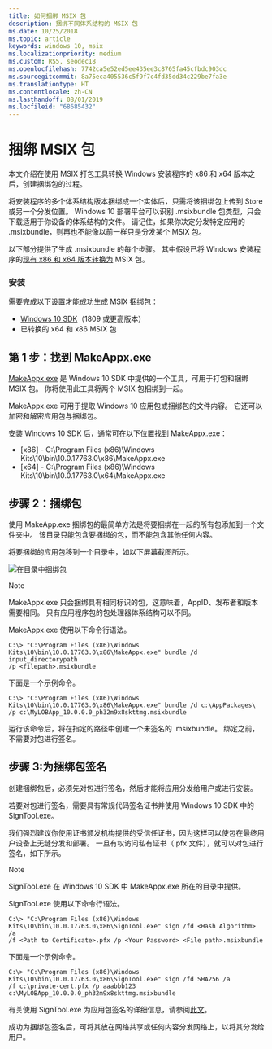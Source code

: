 ```yaml
---
title: 如何捆绑 MSIX 包
description: 捆绑不同体系结构的 MSIX 包
ms.date: 10/25/2018
ms.topic: article
keywords: windows 10, msix
ms.localizationpriority: medium
ms.custom: RS5, seodec18
ms.openlocfilehash: 7742ca5e52ed5ee435ee3c8765fa45cfbdc903dc
ms.sourcegitcommit: 8a75eca405536c5f9f7c4fd35dd34c229be7fa3e
ms.translationtype: HT
ms.contentlocale: zh-CN
ms.lasthandoff: 08/01/2019
ms.locfileid: "68685432"
---
```

# <a name="bundle-msix-packages"></a>捆绑 MSIX 包 

本文介绍在使用 MSIX 打包工具转换 Windows 安装程序的 x86 和 x64 版本之后，创建捆绑包的过程。 

将安装程序的多个体系结构版本捆绑成一个实体后，只需将该捆绑包上传到 Store 或另一个分发位置。 Windows 10 部署平台可以识别 .msixbundle 包类型，只会下载适用于你设备的体系结构的文件。 请记住，如果你决定分发特定应用的 .msixbundle，则再也不能像以前一样只是分发某个 MSIX 包。 

以下部分提供了生成 .msixbundle 的每个步骤。 其中假设已将 Windows 安装程序的[现有 x86 和 x64 版本转换为](https://docs.microsoft.com/windows/msix/mpt-best-practices) MSIX 包。 

### <a name="setup"></a>安装
需要完成以下设置才能成功生成 MSIX 捆绑包：
- [Windows 10 SDK](https://developer.microsoft.com/en-US/windows/downloads/windows-10-sdk)（1809 或更高版本）
- 已转换的 x64 和 x86 MSIX 包 

## <a name="step-1-find-makeappxexe"></a>第 1 步：找到 MakeAppx.exe
[MakeAppx.exe](https://docs.microsoft.com/windows/desktop/appxpkg/make-appx-package--makeappx-exe-) 是 Windows 10 SDK 中提供的一个工具，可用于打包和捆绑 MSIX 包。 你将使用此工具将两个 MSIX 包捆绑到一起。 

MakeAppx.exe 可用于提取 Windows 10 应用包或捆绑包的文件内容。 它还可以加密和解密应用包与捆绑包。

安装 Windows 10 SDK 后，通常可在以下位置找到 MakeAppx.exe： 
- [x86] - C:\Program Files (x86)\Windows Kits\10\bin\10.0.17763.0\x86\MakeAppx.exe
- [x64] - C:\Program Files (x86)\Windows Kits\10\bin\10.0.17763.0\x64\MakeAppx.exe

## <a name="step-2-bundle-the-packages"></a>步骤 2：捆绑包

使用 MakeApp.exe 捆绑包的最简单方法是将要捆绑在一起的所有包添加到一个文件夹中。 该目录只能包含要捆绑的包，而不能包含其他任何内容。 

将要捆绑的应用包移到一个目录中，如以下屏幕截图所示。

![在目录中捆绑包](images/bundle-pic1.png)

>[!NOTE] 
> MakeAppx.exe 只会捆绑具有相同标识的包，这意味着，AppID、发布者和版本需要相同。 只有应用程序包的包处理器体系结构可以不同。 

MakeAppx.exe 使用以下命令行语法。

```Command Prompt
C:\> "C:\Program Files (x86)\Windows Kits\10\bin\10.0.17763.0\x86\MakeAppx.exe" bundle /d input_directorypath 
/p <filepath>.msixbundle
```

下面是一个示例命令。

```
C:\> "C:\Program Files (x86)\Windows Kits\10\bin\10.0.17763.0\x86\MakeAppx.exe" bundle /d c:\AppPackages\ 
/p c:\MyLOBApp_10.0.0.0_ph32m9x8skttmg.msixbundle
```

运行该命令后，将在指定的路径中创建一个未签名的 .msixbundle。 绑定之前，不需要对包进行签名。  

## <a name="step-3-sign-the-bundle"></a>步骤 3:为捆绑包签名

创建捆绑包后，必须先对包进行签名，然后才能将应用分发给用户或进行安装。 

若要对包进行签名，需要具有常规代码签名证书并使用 Windows 10 SDK 中的 SignTool.exe。 

我们强烈建议你使用证书颁发机构提供的受信任证书，因为这样可以使包在最终用户设备上无缝分发和部署。 一旦有权访问私有证书（.pfx 文件），就可以对包进行签名，如下所示。

>[!NOTE]
> SignTool.exe 在 Windows 10 SDK 中 MakeAppx.exe 所在的目录中提供。 

SignTool.exe 使用以下命令行语法。

```Command Prompt
C:\> "C:\Program Files (x86)\Windows Kits\10\bin\10.0.17763.0\x86\SignTool.exe" sign /fd <Hash Algorithm> /a 
/f <Path to Certificate>.pfx /p <Your Password> <File path>.msixbundle
```

下面是一个示例命令。

```
C:\> "C:\Program Files (x86)\Windows Kits\10\bin\10.0.17763.0\x86\SignTool.exe" sign /fd SHA256 /a 
/f c:\private-cert.pfx /p aaabbb123 c:\MyLOBApp_10.0.0.0_ph32m9x8skttmg.msixbundle
```

有关使用 SignTool.exe 为应用包签名的详细信息，请参阅[此文](../package/sign-app-package-using-signtool.md)。 

成功为捆绑包签名后，可将其放在网络共享或任何内容分发网络上，以将其分发给用户。 

